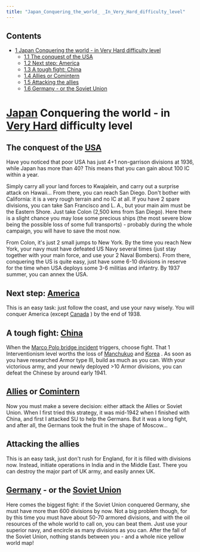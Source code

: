```yaml
---
title: "Japan_Conquering_the_world_ _In_Very_Hard_difficulty_level"
---
```


## Contents

-   [ 1 Japan Conquering the world - in Very Hard difficulty level
    ](#Japan_Conquering_the_world_-_in_Very_Hard_difficulty_level)
    -   [ 1.1 The conquest of the USA ](#The_conquest_of_the_USA)
    -   [ 1.2 Next step: America ](#Next_step:_America)
    -   [ 1.3 A tough fight: China ](#A_tough_fight:_China)
    -   [ 1.4 Allies or Comintern ](#Allies_or_Comintern)
    -   [ 1.5 Attacking the allies ](#Attacking_the_allies)
    -   [ 1.6 Germany - or the Soviet Union
        ](#Germany_-_or_the_Soviet_Union)

#  [Japan](/Japan "Japan") Conquering the world - in [Very Hard](/index.php?title=Very_Hard&action=edit&redlink=1 "Very Hard (page does not exist)") difficulty level 

##  The conquest of the [USA](/USA "USA") 

Have you noticed that poor USA has just 4+1 non-garrison divisions at
1936, while Japan has more than 40? This means that you can gain about
100 IC within a year.

Simply carry all your land forces to Kwajalein, and carry out a surprise
attack on Hawaii... From there, you can reach San Diego. Don't bother
with California: it is a very rough terrain and no IC at all. If you
have 2 spare divisions, you can take San Francisco and L. A., but your
main aim must be the Eastern Shore. Just take Colon (2,500 kms from San
Diego). Here there is a slight chance you may lose some precious ships
(the most severe blow being the possible loss of some full transports) -
probably during the whole campaign, you will have to save the most now.

From Colon, it's just 2 small jumps to New York. By the time you reach
New York, your navy must have defeated US Navy several times (just stay
together with your main force, and use your 2 Naval Bombers). From
there, conquering the US is quite easy, just have some 6-10 divisions in
reserve for the time when USA deploys some 3-6 militias and infantry. By
1937 summer, you can annex the USA.

##  Next step: [America](/index.php?title=America&action=edit&redlink=1 "America (page does not exist)") 

This is an easy task: just follow the coast, and use your navy wisely.
You will conquer America (except [Canada](/Canada "Canada") ) by the end
of 1938.

##  A tough fight: [China](/index.php?title=China&action=edit&redlink=1 "China (page does not exist)") 

When the [Marco Polo bridge
incident](/index.php?title=Marco_Polo_bridge_incident&action=edit&redlink=1 "Marco Polo bridge incident (page does not exist)")
triggers, choose fight. That 1 Interventionism level worths the loss of
[Manchukuo](/Manchukuo "Manchukuo") and
[Korea](/index.php?title=Korea&action=edit&redlink=1 "Korea (page does not exist)")
. As soon as you have researched Armor type III, build as much as you
can. With your victorious army, and your newly deployed \>10 Armor
divisions, you can defeat the Chinese by around early 1941.

##  [Allies](/Allies "Allies") or [Comintern](/Comintern "Comintern") 

Now you must make a severe decision: either attack the Allies or Soviet
Union. When I first tried this strategy, it was mid-1942 when I finished
with China, and first I attacked SU to help the Germans. But it was a
long fight, and after all, the Germans took the fruit in the shape of
Moscow...

##  Attacking the allies 

This is an easy task, just don't rush for England, for it is filled with
divisions now. Instead, initiate operations in India and in the Middle
East. There you can destroy the major part of UK army, and easily annex
UK.

##  [Germany](/Germany "Germany") - or the [Soviet Union](/Soviet_Union "Soviet Union") 

Here comes the biggest fight: if the Soviet Union conquered Germany, she
must have more than 600 divisions by now. Not a big problem though, for
by this time you must have about 50-70 armored divisions, and with the
oil resources of the whole world to call on, you can beat them. Just use
your superior navy, and encircle as many divisions as you can. After the
fall of the Soviet Union, nothing stands between you - and a whole nice
yellow world map!
